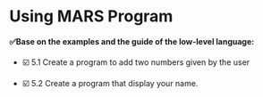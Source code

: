 # Using MARS Program
#### ✅Base on the examples and the guide of the low-level language: 
  - ☑️ 5.1 Create a program to add two numbers given by the user

  - ☑️ 5.2 Create a program that display your name.
